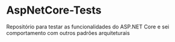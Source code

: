 # AspNetCore-Tests
Repositório para testar as funcionalidades do ASP.NET Core e sei comportamento com outros padrões arquiteturais
